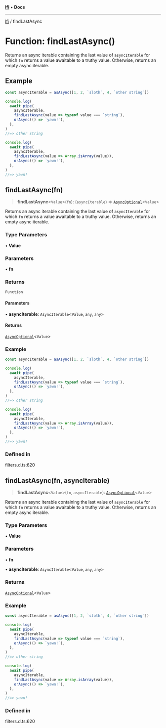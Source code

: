 [**lfi**](../readme.md) • **Docs**

***

[lfi](../globals.md) / findLastAsync

# Function: findLastAsync()

Returns an async iterable containing the last value of `asyncIterable` for
which `fn` returns a value awaitable to a truthy value. Otherwise, returns an
empty async iterable.

## Example

```js
const asyncIterable = asAsync([1, 2, `sloth`, 4, `other string`])

console.log(
  await pipe(
    asyncIterable,
    findLastAsync(value => typeof value === `string`),
    orAsync(() => `yawn!`),
  ),
)
//=> other string

console.log(
  await pipe(
    asyncIterable,
    findLastAsync(value => Array.isArray(value)),
    orAsync(() => `yawn!`),
  ),
)
//=> yawn!
```

## findLastAsync(fn)

> **findLastAsync**\<`Value`\>(`fn`): (`asyncIterable`) => [`AsyncOptional`](../type-aliases/AsyncOptional.md)\<`Value`\>

Returns an async iterable containing the last value of `asyncIterable` for
which `fn` returns a value awaitable to a truthy value. Otherwise, returns an
empty async iterable.

### Type Parameters

• **Value**

### Parameters

• **fn**

### Returns

`Function`

#### Parameters

• **asyncIterable**: `AsyncIterable`\<`Value`, `any`, `any`\>

#### Returns

[`AsyncOptional`](../type-aliases/AsyncOptional.md)\<`Value`\>

### Example

```js
const asyncIterable = asAsync([1, 2, `sloth`, 4, `other string`])

console.log(
  await pipe(
    asyncIterable,
    findLastAsync(value => typeof value === `string`),
    orAsync(() => `yawn!`),
  ),
)
//=> other string

console.log(
  await pipe(
    asyncIterable,
    findLastAsync(value => Array.isArray(value)),
    orAsync(() => `yawn!`),
  ),
)
//=> yawn!
```

### Defined in

filters.d.ts:620

## findLastAsync(fn, asyncIterable)

> **findLastAsync**\<`Value`\>(`fn`, `asyncIterable`): [`AsyncOptional`](../type-aliases/AsyncOptional.md)\<`Value`\>

Returns an async iterable containing the last value of `asyncIterable` for
which `fn` returns a value awaitable to a truthy value. Otherwise, returns an
empty async iterable.

### Type Parameters

• **Value**

### Parameters

• **fn**

• **asyncIterable**: `AsyncIterable`\<`Value`, `any`, `any`\>

### Returns

[`AsyncOptional`](../type-aliases/AsyncOptional.md)\<`Value`\>

### Example

```js
const asyncIterable = asAsync([1, 2, `sloth`, 4, `other string`])

console.log(
  await pipe(
    asyncIterable,
    findLastAsync(value => typeof value === `string`),
    orAsync(() => `yawn!`),
  ),
)
//=> other string

console.log(
  await pipe(
    asyncIterable,
    findLastAsync(value => Array.isArray(value)),
    orAsync(() => `yawn!`),
  ),
)
//=> yawn!
```

### Defined in

filters.d.ts:620
